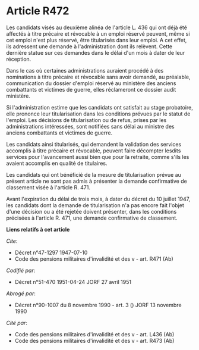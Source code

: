 # Article R472

Les candidats visés au deuxième alinéa de l'article L. 436 qui ont déjà été affectés à titre précaire et révocable à un
emploi réservé peuvent, même si cet emploi n'est plus réservé, être titularisés dans leur emploi. A cet effet, ils adressent
une demande à l'administration dont ils relèvent. Cette dernière statue sur ces demandes dans le délai d'un mois à dater de
leur réception.

Dans le cas où certaines administrations auraient procédé à des nominations à titre précaire et révocable sans avoir demandé,
au préalable, communication du dossier d'emploi réservé au ministère des anciens combattants et victimes de guerre, elles
réclameront ce dossier audit ministère.

Si l'administration estime que les candidats ont satisfait au stage probatoire, elle prononce leur titularisation dans les
conditions prévues par le statut de l'emploi. Les décisions de titularisation ou de refus, prises par les administrations
intéressées, sont notifiées sans délai au ministre des anciens combattants et victimes de guerre.

Les candidats ainsi titularisés, qui demandent la validation des services accomplis à titre précaire et révocable, peuvent
faire décompter lesdits services pour l'avancement aussi bien que pour la retraite, comme s'ils les avaient accomplis en
qualité de titulaires.

Les candidats qui ont bénéficié de la mesure de titularisation prévue au présent article ne sont pas admis à présenter la
demande confirmative de classement visée à l'article R. 471.

Avant l'expiration du délai de trois mois, à dater du décret du 10 juillet 1947, les candidats dont la demande de
titularisation n'a pas encore fait l'objet d'une décision ou a été rejetée doivent présenter, dans les conditions précisées à
l'article R. 471, une demande confirmative de classement.

**Liens relatifs à cet article**

_Cite_:

  - Décret n°47-1297 1947-07-10
  - Code des pensions militaires d'invalidité et des v - art. R471 (Ab)

_Codifié par_:

  - Décret n°51-470 1951-04-24 JORF 27 avril 1951

_Abrogé par_:

  - Décret n°90-1007 du 8 novembre 1990 - art. 3 () JORF 13 novembre 1990

_Cité par_:

  - Code des pensions militaires d'invalidité et des v - art. L436 (Ab)
  - Code des pensions militaires d'invalidité et des v - art. R473 (Ab)
